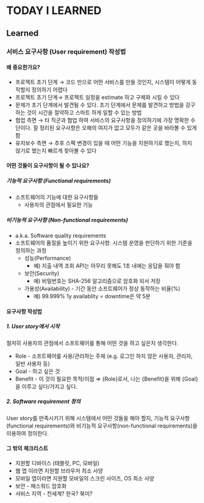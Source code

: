 # TODAY I LEARNED

## Learned

### 서비스 요구사항 (User requirement) 작성법

#### 왜 중요한가요?

- 프로젝트 초기 단계 → 코드 만으로 어떤 서비스를 만들 것인지, 시스템이 어떻게 동작할지 정의하기 어렵다
- 프로젝트 초기 단계→ 프로젝트 일정을 estimate 하고 구체화 시킬 수 있다
- 문제가 초기 단계에서 발견될 수 있다. 초기 단계에서 문제를 발견하고 방법을 강구하는 것이 시간을 절약하고 스마트 하게 일할 수 있는 방법
- 협업 측면 → 타 직군과 협업 하여 서비스의 요구사항을 정의하기에 가장 명확한 수단이다. 잘 정리된 요구사항은 오해의 여지가 없고 모두가 같은 곳을 바라볼 수 있게 함
- 유지보수 측면 → 추후 스펙 변경이 있을 때 어떤 기능을 지원하기로 했는지, 하지 않기로 했는지 빠르게 찾아볼 수 있다

#### 어떤 것들이 요구사항이 될 수 있나요?

##### 기능적 요구사항 (Functional requirements)

- 소프트웨어의 기능에 대한 요구사항들
    - 사용자의 관점에서 필요한 기능

##### 비기능적 요구사항 (Non-functional requirements)

- a.k.a. Software quality requirements
- 소프트웨어의 품질을 높이기 위한 요구사항. 시스템 운영을 판단하기 위한 기준을 정의하는 과정
    - 성능(Performance)
        - 예) 지출 내역 조회 API는 아무리 못해도 1초 내에는 응답을 줘야 함
    - 보안(Security)
        - 예) 비밀번호는 SHA-256 알고리즘으로 암호화 되서 저장
    - 가용성(Availability) - 기간 동안 소프트웨어가 정상 동작하는 비율(%)
        - 예) 99.999% 1y availablity = downtime은 약 5분

#### 요구사항 작성법

##### 1. User story에서 시작

철저히 사용자의 관점에서 소프트웨어를 통해 어떤 것을 하고 싶은지 생각한다.

- Role - 소프트웨어를 사용/관리하는 주체 (e.g. 로그인 하지 않은 사용자, 관리자, 일반 사용자 등)
- Goal - 하고 싶은 것
- Benefit - 이 것이 필요한 목적/이점
⇒ {Role}로서, 나는 {Benefit}을 위해 {Goal}을 이루고 싶다/가지고 싶다.

##### 2. Software requirement 정의

User story를 만족시키기 위해 시스템에서 어떤 것들을 해야 할지, 기능적 요구사항(functional requirements)와 비기능적 요구사항(non-functional requirements)을 이용하여 정의한다.

#### 그 밖의 체크리스트

- 지원할 디바이스 (태블릿, PC, 모바일)
- 웹 앱 이라면 지원할 브라우저 최소 사양
- 모바일 앱이라면 지원할 모바일의 스크린 사이즈, OS 최소 사양
- 보안 - 패스워드 암호화
- 서비스 지역 - 전세계? 한국? 북미?

